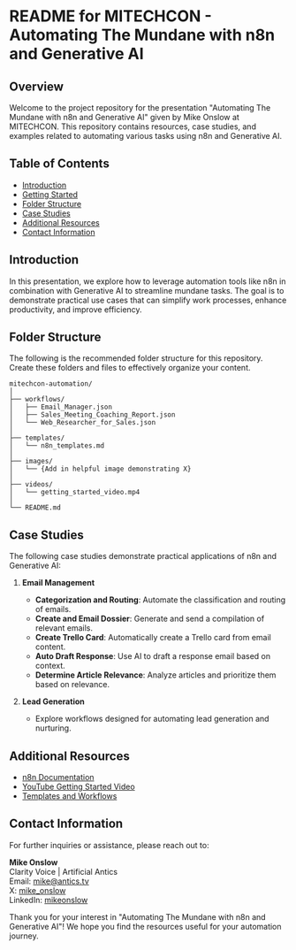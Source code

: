 # README for MITECHCON - Automating The Mundane with n8n and Generative AI

## Overview

Welcome to the project repository for the presentation "Automating The Mundane with n8n and Generative AI" given by Mike Onslow at MITECHCON. This repository contains resources, case studies, and examples related to automating various tasks using n8n and Generative AI.

## Table of Contents

- [Introduction](#introduction)
- [Getting Started](#getting-started)
- [Folder Structure](#folder-structure)
- [Case Studies](#case-studies)
- [Additional Resources](#additional-resources)
- [Contact Information](#contact-information)

## Introduction

In this presentation, we explore how to leverage automation tools like n8n in combination with Generative AI to streamline mundane tasks. The goal is to demonstrate practical use cases that can simplify work processes, enhance productivity, and improve efficiency.

## Folder Structure

The following is the recommended folder structure for this repository. Create these folders and files to effectively organize your content.

```
mitechcon-automation/
│
├── workflows/
│   ├── Email_Manager.json
│   ├── Sales_Meeting_Coaching_Report.json
│   └── Web_Researcher_for_Sales.json
│
├── templates/
│   └── n8n_templates.md
│
├── images/
│   └── {Add in helpful image demonstrating X}
│
├── videos/
│   └── getting_started_video.mp4
│
└── README.md
```

## Case Studies

The following case studies demonstrate practical applications of n8n and Generative AI:

1. **Email Management**
   - **Categorization and Routing**: Automate the classification and routing of emails.
   - **Create and Email Dossier**: Generate and send a compilation of relevant emails.
   - **Create Trello Card**: Automatically create a Trello card from email content.
   - **Auto Draft Response**: Use AI to draft a response email based on context.
   - **Determine Article Relevance**: Analyze articles and prioritize them based on relevance.

2. **Lead Generation**
   - Explore workflows designed for automating lead generation and nurturing.

## Additional Resources

- [n8n Documentation](https://docs.n8n.io/)
- [YouTube Getting Started Video](https://youtube.com/watch?v=IvVQSxYRgL0)
- [Templates and Workflows](https://n8n.io/workflows)

## Contact Information

For further inquiries or assistance, please reach out to:

**Mike Onslow**  
Clarity Voice | Artificial Antics  
Email: [mike@antics.tv](mailto:mike@antics.tv)  
X: [mike_onslow](https://twitter.com/mike_onslow)  
LinkedIn: [mikeonslow](https://linkedin.com/in/mikeonslow)

Thank you for your interest in "Automating The Mundane with n8n and Generative AI"! We hope you find the resources useful for your automation journey.